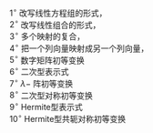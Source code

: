 $1^\circ$ 改写线性方程组的形式，  
 $2^\circ$ 改写线性组合的形式，  
 $3^\circ$ 多个映射的复合，  
 $4^\circ$ 把一个列向量映射成另一个列向量，  
 $5^\circ$ 数字矩阵初等变换  
 $6^\circ$ 二次型表示式  
 $7^\circ$ $\lambda-$ 阵初等变换  
 $8^\circ$ 二次型对称初等变换  
 $9^\circ$ Hermite型表示式  
 $10^\circ$ Hermite型共轭对称初等变换  
